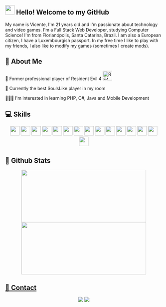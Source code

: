 ## <img src="https://media.giphy.com/media/hvRJCLFzcasrR4ia7z/giphy.gif" width="30" /> Hello! Welcome to my GitHub

<div>
  My name is Vicente, I'm 21 years old and I'm passionate about technology and video games.
  I'm a Full Stack Web Developer, studying Computer Science!
  I'm from Florianópolis, Santa Catarina, Brazil. I am also a European citizen, I have a Luxembourgish passport.
  In my free time I like to play with my friends, I also like to modify my games (sometimes I create mods).
</div>

## 🚀 About Me

<p>👀 Former professional player of Resident Evil 4 <img src="https://cdn.cloudflare.steamstatic.com/steamcommunity/public/images/items/254700/93b645faca7f87c4b5a90d37a4b73faae98379d9.png" alt="RE4" width=30 /></p>
<p>👻 Currently the best SoulsLike player in my room</p>
<p>👨🏻‍💻 I'm interested in learning PHP, C#, Java and Mobile Development</p>


## 💻 Skills

<p align="center">
<img src="https://img.shields.io/badge/javascript-%23323330.svg?style=for-the-badge&logo=javascript&logoColor=%23F7DF1E" style="margin-bottom: 4px;" height="30px">
<img src="https://img.shields.io/badge/python-3670A0?style=for-the-badge&logo=python&logoColor=ffdd54" style="margin-bottom: 4px;" height="30px">
<img src="https://img.shields.io/badge/html5-%23E34F26.svg?style=for-the-badge&logo=html5&logoColor=white" style="margin-bottom: 4px;" height="30px">
<img src="https://img.shields.io/badge/css3-%231572B6.svg?style=for-the-badge&logo=css3&logoColor=white" style="margin-bottom: 4px;" height="30px">
<img src="https://img.shields.io/badge/bootstrap-%23563D7C.svg?style=for-the-badge&logo=bootstrap&logoColor=white" style="margin-bottom: 4px;" height="30px">
<img src="https://img.shields.io/badge/tailwindcss-%2338B2AC.svg?style=for-the-badge&logo=tailwind-css&logoColor=white" style="margin-bottom: 4px;" height="30px">
<img src="https://img.shields.io/badge/react-%2320232a.svg?style=for-the-badge&logo=react&logoColor=%2361DAFB" style="margin-bottom: 4px;" height="30px">
<img src="https://img.shields.io/badge/redux-%23593d88.svg?style=for-the-badge&logo=redux&logoColor=white" style="margin-bottom: 4px;" height="30px">
<img src="https://img.shields.io/badge/React_Router-CA4245?style=for-the-badge&logo=react-router&logoColor=white" style="margin-bottom: 4px;" height="30px">
<img src="https://img.shields.io/badge/Jest-C21325?style=for-the-badge&logo=jest&logoColor=white" style="margin-bottom: 4px;" height="30px">
<img src="https://img.shields.io/badge/node.js-6DA55F?style=for-the-badge&logo=node.js&logoColor=white" style="margin-bottom: 4px;" height="30px">
<img src="https://img.shields.io/badge/git-%23F05033.svg?style=for-the-badge&logo=git&logoColor=white" style="margin-bottom: 4px;" height="30px">
<img src="https://img.shields.io/badge/Linux-FCC624?style=for-the-badge&logo=linux&logoColor=black" style="margin-bottom: 4px;" height="30px">
<img src="https://img.shields.io/badge/vite-%23646CFF.svg?style=for-the-badge&logo=vite&logoColor=white" style="margin-bottom: 4px;" height="30px">
<img src="https://img.shields.io/badge/NPM-%23000000.svg?style=for-the-badge&logo=npm&logoColor=white" style="margin-bottom: 4px;" height="30px">
</p>


## 🌟 Github Stats

<div align="center">
  <a href="https://github.com/vicentevendramin">
  <img width=400 height=167 src="https://github-readme-stats.vercel.app/api?username=vicentevendramin&show_icons=true&theme=blue-green&include_all_commits=true&count_private=true"/>
  <img width=400 height=167 src="https://github-readme-stats.vercel.app/api/top-langs/?username=vicentevendramin&layout=compact&langs_count=7&theme=blue-green"/>
</div>


## 👥 Contact

<div align="center"> 
  <a href="mailto:guesser.vicente@gmail.com"><img src="https://img.shields.io/badge/Gmail-D14836?style=for-the-badge&logo=gmail&logoColor=white" target="_blank"></a>
  <a href="https://www.linkedin.com/in/vicente-vendramin/" target="_blank"><img src="https://img.shields.io/badge/-LinkedIn-%230077B5?style=for-the-badge&logo=linkedin&logoColor=white" target="_blank"></a>
</div>

